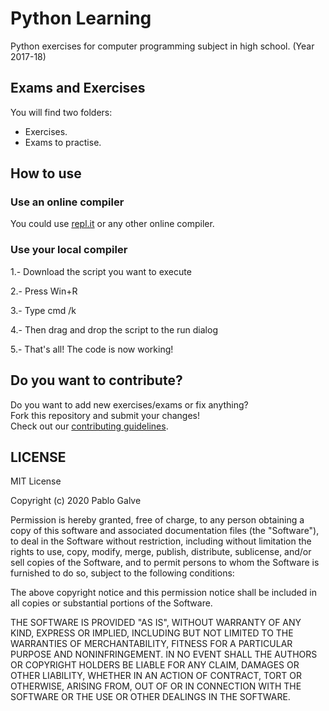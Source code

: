 # Python Learning
 Python exercises for computer programming subject in high school. (Year 2017-18)

## Exams and Exercises
You will find two folders:
- Exercises.
- Exams to practise.

## How to use
### Use an online compiler
You could use [repl.it](https://repl.it/) or any other online compiler.

### Use your local compiler
1.- Download the script you want to execute

2.- Press Win+R

3.- Type cmd /k

4.- Then drag and drop the script to the run dialog

5.- That's all! The code is now working!

## Do you want to contribute?
Do you want to add new exercises/exams or fix anything?  
Fork this repository and submit your changes!  
Check out our [contributing guidelines](CONTRIBUTING.md).

## LICENSE
MIT License

Copyright (c) 2020 Pablo Galve

Permission is hereby granted, free of charge, to any person obtaining a copy
of this software and associated documentation files (the "Software"), to deal
in the Software without restriction, including without limitation the rights
to use, copy, modify, merge, publish, distribute, sublicense, and/or sell
copies of the Software, and to permit persons to whom the Software is
furnished to do so, subject to the following conditions:

The above copyright notice and this permission notice shall be included in all
copies or substantial portions of the Software.

THE SOFTWARE IS PROVIDED "AS IS", WITHOUT WARRANTY OF ANY KIND, EXPRESS OR
IMPLIED, INCLUDING BUT NOT LIMITED TO THE WARRANTIES OF MERCHANTABILITY,
FITNESS FOR A PARTICULAR PURPOSE AND NONINFRINGEMENT. IN NO EVENT SHALL THE
AUTHORS OR COPYRIGHT HOLDERS BE LIABLE FOR ANY CLAIM, DAMAGES OR OTHER
LIABILITY, WHETHER IN AN ACTION OF CONTRACT, TORT OR OTHERWISE, ARISING FROM,
OUT OF OR IN CONNECTION WITH THE SOFTWARE OR THE USE OR OTHER DEALINGS IN THE
SOFTWARE.